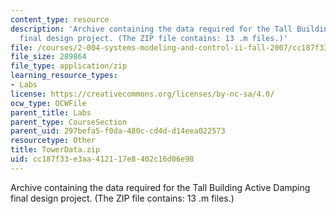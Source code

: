 ```yaml
---
content_type: resource
description: 'Archive containing the data required for the Tall Building Active Damping
  final design project. (The ZIP file contains: 13 .m files.)'
file: /courses/2-004-systems-modeling-and-control-ii-fall-2007/cc187f33e3aa412117e8402c16d06e98_TowerData.zip
file_size: 289864
file_type: application/zip
learning_resource_types:
- Labs
license: https://creativecommons.org/licenses/by-nc-sa/4.0/
ocw_type: OCWFile
parent_title: Labs
parent_type: CourseSection
parent_uid: 297befa5-f0da-480c-cd4d-d14eea022573
resourcetype: Other
title: TowerData.zip
uid: cc187f33-e3aa-4121-17e8-402c16d06e98
---
```

Archive containing the data required for the Tall Building Active Damping final design project. (The ZIP file contains: 13 .m files.)